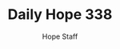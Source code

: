---
image: /assets/img/daily-hope-default-artwork.png
title: Daily Hope 338
number: 338
categories:
  - Daily Hope
author: Hope Staff
notes: Daily Hope 338
embed: >-
  <iframe src="https://open.spotify.com/embed/episode/4XD5EAiRjYbUzt0t8JphcG?utm_source=generator" width="400px" height="102px" frameborder=“0" scrolling=“no”></iframe>
---